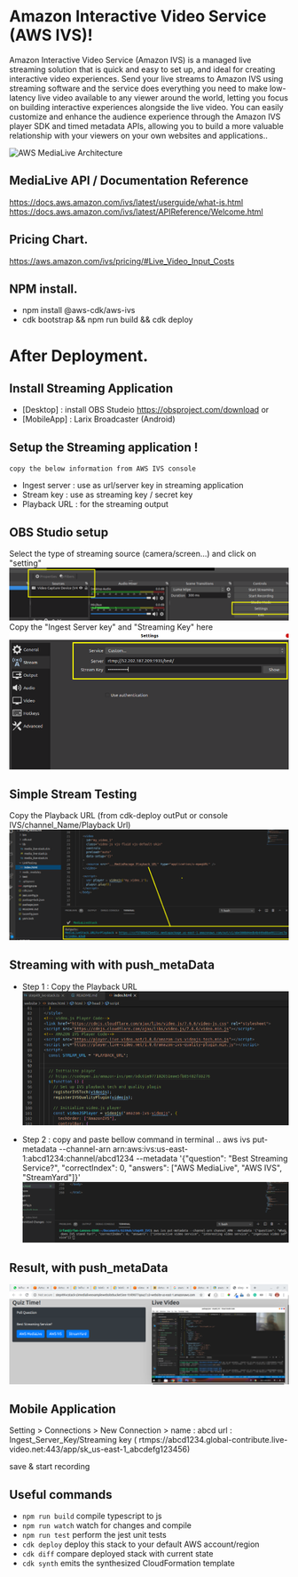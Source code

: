 

# Amazon Interactive Video Service (AWS IVS)!
Amazon Interactive Video Service (Amazon IVS) is a managed live streaming solution that is quick and easy to set up, and ideal for creating interactive video experiences. Send your live streams to Amazon IVS using streaming software and the service does everything you need to make low-latency live video available to any viewer around the world, letting you focus on building interactive experiences alongside the live video. You can easily customize and enhance the audience experience through the Amazon IVS player SDK and timed metadata APIs, allowing you to build a more valuable relationship with your viewers on your own websites and applications..

![AWS MediaLive Architecture](https://d1.awsstatic.com/awselemental/Workflows/product-page-diagram_AWS_Elemental_r16_INTERACTIVE_VIDEO_SERVICE_2x.05718cda8afec531df5e284d8797d511cb7d7f0c.png)


## MediaLive API / Documentation Reference
https://docs.aws.amazon.com/ivs/latest/userguide/what-is.html
https://docs.aws.amazon.com/ivs/latest/APIReference/Welcome.html


## Pricing Chart.
https://aws.amazon.com/ivs/pricing/#Live_Video_Input_Costs

## NPM install.
- npm install @aws-cdk/aws-ivs
- cdk bootstrap && npm run build && cdk deploy


# After Deployment.

## Install Streaming Application
- [Desktop] :  install OBS Studeio https://obsproject.com/download    or
- [MobileApp] : Larix Broadcaster (Android)


## Setup the Streaming application !
    copy the below information from AWS IVS console 

- Ingest server : use as url/server key in streaming application 
- Stream key : use as streaming key / secret key 
- Playback URL : for the streaming output 

## OBS Studio setup

Select the type of streaming source (camera/screen...) and click on "setting"
![obs1](img/obs1.png)
Copy the "Ingest Server key" and "Streaming Key" here 
![obs2](img/obs2.png)

## Simple Stream Testing
Copy the Playback URL (from cdk-deploy outPut or console  IVS/channel_Name/Playback Url)
![linkTesting](img/linkTesting.png)

## Streaming with  with push_metaData
- Step 1 : Copy the Playback URL 
![linkTesting](img/push_metaData.png)

- Step 2 : copy and paste bellow command in terminal .. 
aws ivs put-metadata --channel-arn arn:aws:ivs:us-east-1:abcd1234:channel/abcd1234 --metadata '{"question": "Best Streaming Service?", "correctIndex": 0, "answers": ["AWS MediaLive", "AWS IVS", "StreamYard"]}'
![linkTesting](img/metaData.png)

## Result, with push_metaData
![linkTesting](img/result.png)



## Mobile Application

Setting > Connections > New Connection >
name : abcd
url : Ingest_Server_Key/Streaming key ( rtmps://abcd1234.global-contribute.live-video.net:443/app/sk_us-east-1_abcdefg123456)

save & start recording


## Useful commands

 * `npm run build`   compile typescript to js
 * `npm run watch`   watch for changes and compile
 * `npm run test`    perform the jest unit tests
 * `cdk deploy`      deploy this stack to your default AWS account/region
 * `cdk diff`        compare deployed stack with current state
 * `cdk synth`       emits the synthesized CloudFormation template